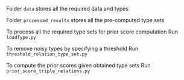 Folder `data` stores all the required data and types

Folder `processed_results` stores all the pre-computed type sets

To process all the required type sets for  prior score computation
Run `loadType.py`

To remove noisy types by specifying a threshold
Run `threshold_relation_type_set.py`

To compute the prior scores given obtained type sets
Run `prior_score_triple_relations.py`
